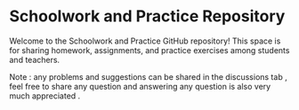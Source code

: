 # Schoolwork and Practice Repository

Welcome to the Schoolwork and Practice GitHub repository! This space is for sharing homework, assignments, and practice exercises among students and teachers.

Note : any problems and suggestions can be shared in the discussions tab , feel free to share any question and answering any question is also very much appreciated .

